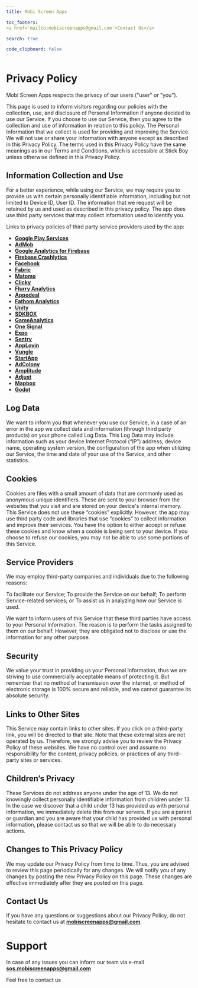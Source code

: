 ```yaml
---
title: Mobi Screen Apps

toc_footers:
<a href='mailto:mobiscreenapps@gmail.com'>Contact Us</a>

search: true

code_clipboard: false
---
```


# Privacy Policy

Mobi Screen Apps respects the privacy of our users ("user" or "you").

This page is used to inform visitors regarding our policies with the collection, use, and disclosure of Personal Information if anyone decided to use our Service.
If you choose to use our Service, then you agree to the collection and use of information in relation to this policy. The Personal Information that we collect is used for providing and improving the Service. We will not use or share your information with anyone except as described in this Privacy Policy.
The terms used in this Privacy Policy have the same meanings as in our Terms and Conditions, which is accessible at Stick Boy unless otherwise defined in this Privacy Policy.

## Information Collection and Use

For a better experience, while using our Service, we may require you to provide us with certain personally identifiable information, including but not limited to Device ID, User ID. The information that we request will be retained by us and used as described in this privacy policy.
The app does use third party services that may collect information used to identify you.

Links to privacy policies of third party service providers used by the app:

* **[Google Play Services](https://policies.google.com/privacy)**
* **[AdMob](https://support.google.com/admob/answer/6128543?hl=en)**
* **[Google Analytics for Firebase](https://firebase.google.com/policies/analytics)**
* **[Firebase Crashlytics](https://firebase.google.com/support/privacy/)**
* **[Facebook](https://www.facebook.com/about/privacy/update/printable)**
* **[Fabric](https://policies.google.com/privacy)**
* **[Matomo](https://matomo.org/privacy-policy/)**
* **[Clicky](https://clicky.com/terms#privacy)**
* **[Flurry Analytics](https://privacy.oath.com/)**
* **[Appodeal](https://www.appodeal.com/home/privacy-policy/)**
* **[Fathom Analytics](https://usefathom.com/privacy/)**
* **[Unity](https://unity3d.com/legal/privacy-policy)**
* **[SDKBOX](https://www.sdkbox.com/privacy)**
* **[GameAnalytics](https://gameanalytics.com/privacy)**
* **[One Signal](https://onesignal.com/privacy_policy)**
* **[Expo](https://expo.io/privacy)**
* **[Sentry](https://sentry.io/privacy/)**
* **[AppLovin](https://www.applovin.com/privacy/)**
* **[Vungle](https://vungle.com/privacy/)**
* **[StartApp](https://www.startapp.com/privacy/)**
* **[AdColony](https://www.adcolony.com/privacy-policy/)**
* **[Amplitude](https://amplitude.com/privacy)**
* **[Adjust](https://www.adjust.com/terms/privacy-policy)**
* **[Mapbox](https://www.mapbox.com/legal/privacy)**
* **[Godot](https://godotengine.org/privacy-policy)**

## Log Data

We want to inform you that whenever you use our Service, in a case of an error in the app we collect data and information (through third party products) on your phone called Log Data. This Log Data may include information such as your device Internet Protocol (“IP”) address, device name, operating system version, the configuration of the app when utilizing our Service, the time and date of your use of the Service, and other statistics.

## Cookies

Cookies are files with a small amount of data that are commonly used as anonymous unique identifiers. These are sent to your browser from the websites that you visit and are stored on your device's internal memory.
This Service does not use these “cookies” explicitly. However, the app may use third party code and libraries that use “cookies” to collect information and improve their services. You have the option to either accept or refuse these cookies and know when a cookie is being sent to your device. If you choose to refuse our cookies, you may not be able to use some portions of this Service.

## Service Providers

We may employ third-party companies and individuals due to the following reasons:

To facilitate our Service;
To provide the Service on our behalf;
To perform Service-related services; or
To assist us in analyzing how our Service is used.

We want to inform users of this Service that these third parties have access to your Personal Information. The reason is to perform the tasks assigned to them on our behalf. However, they are obligated not to disclose or use the information for any other purpose.

## Security

We value your trust in providing us your Personal Information, thus we are striving to use commercially acceptable means of protecting it. But remember that no method of transmission over the internet, or method of electronic storage is 100% secure and reliable, and we cannot guarantee its absolute security.

## Links to Other Sites

This Service may contain links to other sites. If you click on a third-party link, you will be directed to that site. Note that these external sites are not operated by us. Therefore, we strongly advise you to review the Privacy Policy of these websites. We have no control over and assume no responsibility for the content, privacy policies, or practices of any third-party sites or services.

## Children’s Privacy

These Services do not address anyone under the age of 13. We do not knowingly collect personally identifiable information from children under 13. In the case we discover that a child under 13 has provided us with personal information, we immediately delete this from our servers. If you are a parent or guardian and you are aware that your child has provided us with personal information, please contact us so that we will be able to do necessary actions.

## Changes to This Privacy Policy

We may update our Privacy Policy from time to time. Thus, you are advised to review this page periodically for any changes. We will notify you of any changes by posting the new Privacy Policy on this page. These changes are effective immediately after they are posted on this page.

## Contact Us

If you have any questions or suggestions about our Privacy Policy, do not hesitate to contact us at **[mobiscreenapps@gmail.com](mailto:mobiscreenapps@gmail.com)**.

# Support

In case of any issues you can inform our team via e-mail **[sos.mobiscreenapps@gmail.com](mailto:sos.mobiscreenapps@gmail.com)**

Feel free to contact us









































